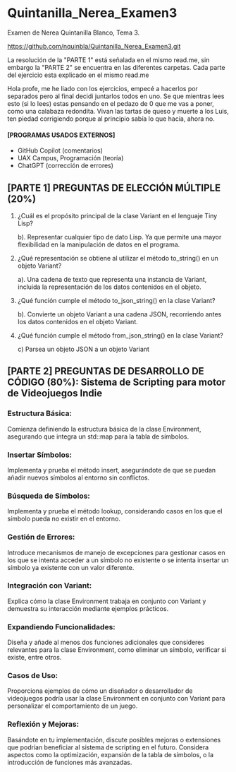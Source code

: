 # Quintanilla_Nerea_Examen3
Examen de Nerea Quintanilla Blanco, Tema 3.

https://github.com/nquinbla/Quintanilla_Nerea_Examen3.git

La resolución de la "PARTE 1" está señalada en el mismo read.me, sin embargo la "PARTE 2" se encuentra en las diferentes carpetas. Cada parte del ejercicio esta explicado en el mismo read.me

Hola profe, me he liado con los ejercicios, empecé a hacerlos por separados pero al final decidi juntarlos todos en uno. Se que mientras lees esto (si lo lees) estas pensando en el pedazo de 0 que me vas a poner, como una calabaza redondita. Vivan las tartas de queso y muerte a los Luis, ten piedad corrigiendo porque al principio sabía lo que hacía, ahora no.

#### [PROGRAMAS USADOS EXTERNOS]
- GitHub Copilot (comentarios)
- UAX Campus, Programación (teoría)
- ChatGPT (corrección de errores)

## [PARTE 1] PREGUNTAS DE ELECCIÓN MÚLTIPLE (20%)
 1. ¿Cuál es el propósito principal de la clase Variant en el lenguaje Tiny Lisp?
    
      b). Representar cualquier tipo de dato Lisp. Ya que permite una mayor flexibilidad en la manipulación de datos en el programa.

    
 2. ¿Qué representación se obtiene al utilizar el método to_string() en un objeto Variant?

      a). Una cadena de texto que representa una instancia de Variant, incluida la representación de los datos contenidos en el objeto.

    
 3. ¿Qué función cumple el método to_json_string() en la clase Variant?
  
      b). Convierte un objeto Variant a una cadena JSON, recorriendo antes los datos contenidos en el objeto Variant.

    
 4. ¿Qué función cumple el método from_json_string() en la clase Variant?
  
     c) Parsea un objeto JSON a un objeto Variant



## [PARTE 2] PREGUNTAS DE DESARROLLO DE CÓDIGO (80%): Sistema de Scripting para motor de Videojuegos Indie
### Estructura Básica:
Comienza definiendo la estructura básica de la clase Environment, asegurando que integra un std::map para la tabla de símbolos.

### Insertar Símbolos:
Implementa y prueba el método insert, asegurándote de que se puedan añadir nuevos símbolos al entorno sin conflictos.

### Búsqueda de Símbolos:
Implementa y prueba el método lookup, considerando casos en los que el símbolo pueda no existir en el entorno.

### Gestión de Errores:
Introduce mecanismos de manejo de excepciones para gestionar casos en los que se intenta acceder a un símbolo no existente o se intenta insertar un símbolo ya existente con un valor diferente.

### Integración con Variant:
Explica cómo la clase Environment trabaja en conjunto con Variant y demuestra su interacción mediante ejemplos prácticos.

### Expandiendo Funcionalidades:
Diseña y añade al menos dos funciones adicionales que consideres relevantes para la clase Environment, como eliminar un símbolo, verificar si existe, entre otros.

### Casos de Uso:
Proporciona ejemplos de cómo un diseñador o desarrollador de videojuegos podría usar la clase Environment en conjunto con Variant para personalizar el comportamiento de un juego.

### Reflexión y Mejoras:
Basándote en tu implementación, discute posibles mejoras o extensiones que podrían beneficiar al sistema de scripting en el futuro. Considera aspectos como la optimización, expansión de la tabla de símbolos, o la introducción de funciones más avanzadas.


